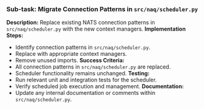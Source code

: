 ### Sub-task: Migrate Connection Patterns in `src/naq/scheduler.py`
**Description:** Replace existing NATS connection patterns in `src/naq/scheduler.py` with the new context managers.
**Implementation Steps:**
- Identify connection patterns in `src/naq/scheduler.py`.
- Replace with appropriate context managers.
- Remove unused imports.
**Success Criteria:**
- All connection patterns in `src/naq/scheduler.py` are replaced.
- Scheduler functionality remains unchanged.
**Testing:**
- Run relevant unit and integration tests for the scheduler.
- Verify scheduled job execution and management.
**Documentation:**
- Update any internal documentation or comments within `src/naq/scheduler.py`.